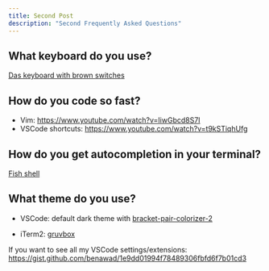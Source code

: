 ```yaml
---
title: Second Post
description: "Second Frequently Asked Questions"
---
```


## What keyboard do you use?

[Das keyboard with brown switches](https://www.daskeyboard.com/daskeyboard-4-professional/)

## How do you code so fast?

- Vim: https://www.youtube.com/watch?v=IiwGbcd8S7I
- VSCode shortcuts: https://www.youtube.com/watch?v=t9kSTiqhUfg

## How do you get autocompletion in your terminal?

[Fish shell](https://fishshell.com/)

## What theme do you use?

- VSCode: default dark theme with [bracket-pair-colorizer-2](https://marketplace.visualstudio.com/items?itemName=CoenraadS.bracket-pair-colorizer-2)

- iTerm2: [gruvbox](https://github.com/morhetz/gruvbox-contrib)

If you want to see all my VSCode settings/extensions: https://gist.github.com/benawad/1e9dd01994f78489306fbfd6f7b01cd3
